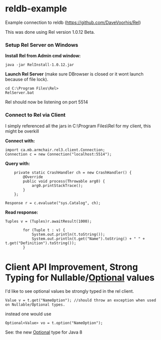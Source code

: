 # reldb-example
Example connection to reldb (https://github.com/DaveVoorhis/Rel)

This was done using Rel version 1.0.12 Beta.

### Setup Rel Server on Windows

**Install Rel from Admin cmd window:**
```
java -jar RelInstall-1.0.12.jar
```
**Launch Rel Server** (make sure DBrowser is closed or it wont launch because of file lock).
```
cd C:\Program Files\Rel>
RelServer.bat
```
Rel should now be listening on port 5514

### Connect to Rel via Client
I simply referenced all the jars in C:\Program Files\Rel for my client, this might be overkill

**Connect with:**
```
import ca.mb.armchair.rel3.client.Connection;
Connection c = new Connection("localhost:5514");
```

**Query with:**
```
	private static CrashHandler ch = new CrashHandler() {
		@Override
		public void process(Throwable arg0) {
			arg0.printStackTrace();
		}
	};

Response r = c.evaluate("sys.Catalog", ch);
```

**Read response:**
```
Tuples v = (Tuples)r.awaitResult(1000);

		for (Tuple t : v) {
			System.out.println(t.toString());
			System.out.println(t.get("Name").toString() + " " + t.get("Definition").toString());
		}
```

# Client API Improvement, Strong Typing for Nullable/[Optional](https://docs.oracle.com/javase/8/docs/api/java/util/Optional.html) values
I'd like to see optional values be strongly typed in the rel client.
```
Value v = t.get("NameOption"); //should throw an exception when used on Nullable/Optional types.
```
instead one would use
```
Optional<Value> vo = t.option("NameOption");
```

See: the new [Optional](https://docs.oracle.com/javase/8/docs/api/java/util/Optional.html) type for Java 8



```
